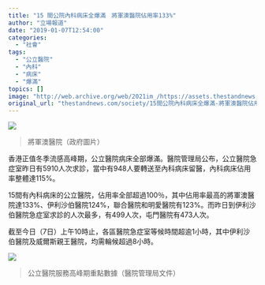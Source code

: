 ```yaml
---
title: "15 間公院內科病床全爆滿　將軍澳醫院佔用率133%"
author: "立場報道"
date: "2019-01-07T12:54:00"
categories:
  - "社會"
tags:
  - "公立醫院"
  - "內科"
  - "病床"
  - "爆滿"
topics: []
image: "http://web.archive.org/web/2021im_/https://assets.thestandnews.com/media/photos/sai_0sx6J.png"
original_url: "thestandnews.com/society/15間公院內科病床全爆滿-將軍澳醫院佔用率133"
---
```

![](http://web.archive.org/web/2021im_/https://assets.thestandnews.com/media/photos/sai_0sx6J.png)
> 將軍澳醫院（政府圖片）

香港正值冬季流感高峰期，公立醫院病床全部爆滿。醫院管理局公布，公立醫院急症室昨日有5910人次求診，當中有948人要轉送至內科病床留醫，內科病床佔用率整體達115%。

15間有內科病床的公立醫院，佔用率全部超過100％，其中佔用率最高的將軍澳醫院達133%、伊利沙伯醫院124%，聯合醫院和明愛醫院有123%。而昨日到伊利沙伯醫院急症室求診的人次最多，有499人次，屯門醫院有473人次。

截至今日（7日）上午10時止，各區醫院急症室等候時間超逾1小時，其中伊利沙伯醫院及威爾斯親王醫院，均需輪候超過8小時。

![](http://web.archive.org/web/2021im_/https://assets.thestandnews.com/media/photos/list_CqCia.png)
> 公立醫院服務高峰期重點數據（醫院管理局文件）